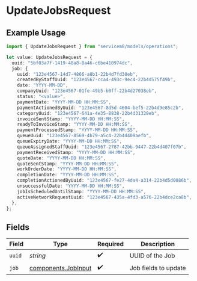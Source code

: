 # UpdateJobsRequest

## Example Usage

```typescript
import { UpdateJobsRequest } from "servicem8/models/operations";

let value: UpdateJobsRequest = {
  uuid: "5bf03a7f-1419-48a8-8a46-c6be410974dc",
  job: {
    uuid: "123e4567-14d7-4866-a8b1-22b4d7fd30eb",
    createdByStaffUuid: "123e4567-cca4-493c-9ec4-22b4d575f49b",
    date: "YYYY-MM-DD",
    companyUuid: "123e4567-01fe-49b5-b0ff-22b4d27038eb",
    status: "<value>",
    paymentDate: "YYYY-MM-DD HH:MM:SS",
    paymentActionedByUuid: "123e4567-8d5d-4604-bef5-22b4d9e85c2b",
    categoryUuid: "123e4567-641a-4e35-8838-22b4d31320eb",
    invoiceSentStamp: "YYYY-MM-DD HH:MM:SS",
    readyToInvoiceStamp: "YYYY-MM-DD HH:MM:SS",
    paymentProcessedStamp: "YYYY-MM-DD HH:MM:SS",
    queueUuid: "123e4567-8569-4b79-a5c4-22b4d409aefb",
    queueExpiryDate: "YYYY-MM-DD HH:MM:SS",
    queueAssignedStaffUuid: "123e4567-2787-42bb-9447-22b4d407f07b",
    paymentReceivedStamp: "YYYY-MM-DD HH:MM:SS",
    quoteDate: "YYYY-MM-DD HH:MM:SS",
    quoteSentStamp: "YYYY-MM-DD HH:MM:SS",
    workOrderDate: "YYYY-MM-DD HH:MM:SS",
    completionDate: "YYYY-MM-DD HH:MM:SS",
    completionActionedByUuid: "123e4567-fe27-4da4-a314-22b4d5d0086b",
    unsuccessfulDate: "YYYY-MM-DD HH:MM:SS",
    jobIsScheduledUntilStamp: "YYYY-MM-DD HH:MM:SS",
    activeNetworkRequestUuid: "123e4567-435a-4fd3-a576-22b4dce2ca8b",
  },
};
```

## Fields

| Field                                                      | Type                                                       | Required                                                   | Description                                                |
| ---------------------------------------------------------- | ---------------------------------------------------------- | ---------------------------------------------------------- | ---------------------------------------------------------- |
| `uuid`                                                     | *string*                                                   | :heavy_check_mark:                                         | UUID of the Job                                            |
| `job`                                                      | [components.JobInput](../../models/components/jobinput.md) | :heavy_check_mark:                                         | Job fields to update                                       |